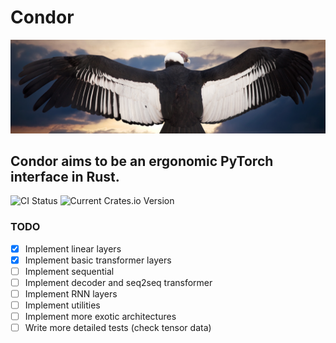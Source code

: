# Condor
![Screenshot](condor_pic.jpg)

## Condor aims to be an ergonomic PyTorch interface in Rust.
![CI Status](https://img.shields.io/github/workflow/status/Sidekick-AI/condor/Rust?style=for-the-badge&logo=github-actions&logoColor=white)
![Current Crates.io Version](https://img.shields.io/crates/v/condor.svg?style=for-the-badge&logo=rust)

### TODO
- [x] Implement linear layers
- [x] Implement basic transformer layers
- [ ] Implement sequential
- [ ] Implement decoder and seq2seq transformer
- [ ] Implement RNN layers
- [ ] Implement utilities
- [ ] Implement more exotic architectures
- [ ] Write more detailed tests (check tensor data)
